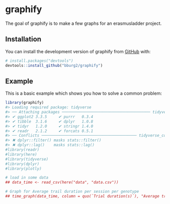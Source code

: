 
<!-- README.md is generated from README.Rmd. Please edit that file -->

# graphify

<!-- badges: start -->
<!-- badges: end -->

The goal of graphify is to make a few graphs for an erasmusladder
project.

## Installation

You can install the development version of graphify from
[GitHub](https://github.com/) with:

``` r
# install.packages("devtools")
devtools::install_github("bburg2/graphify")
```

## Example

This is a basic example which shows you how to solve a common problem:

``` r
library(graphify)
#> Loading required package: tidyverse
#> ── Attaching packages ─────────────────────────────────────── tidyverse 1.3.1 ──
#> ✔ ggplot2 3.3.5     ✔ purrr   0.3.4
#> ✔ tibble  3.1.6     ✔ dplyr   1.0.8
#> ✔ tidyr   1.2.0     ✔ stringr 1.4.0
#> ✔ readr   2.1.2     ✔ forcats 0.5.1
#> ── Conflicts ────────────────────────────────────────── tidyverse_conflicts() ──
#> ✖ dplyr::filter() masks stats::filter()
#> ✖ dplyr::lag()    masks stats::lag()
#library(readr)
#library(here)
#library(tidyverse)
#library(dplyr)
#library(plotly)

# load in some data
## data_time <- read_csv(here("data", "data.csv"))

# Graph for Average trail duration per session per genotype
## time_graph(data_time, column = quo(`Trial duration(s)`), "Average trail duration per session per genotype", "Duration (s)")
```
